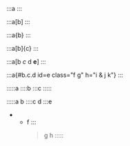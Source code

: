 :::a
:::

:::a[b]
:::

:::a{b}
:::

:::a[b]{c}
:::

:::a[b *c* d **e**]
:::

:::a{#b.c.d id=e class="f g" h="i &amp; j k"}
:::

:::::a
::::b
:::c
:::::

:::::a
b
::::c
d
:::e

- - f
    :::
    > g h
    > :::::
